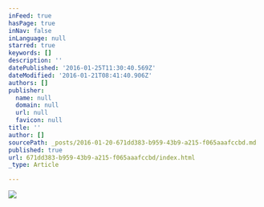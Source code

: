 ```yaml
---
inFeed: true
hasPage: true
inNav: false
inLanguage: null
starred: true
keywords: []
description: ''
datePublished: '2016-01-25T11:30:40.569Z'
dateModified: '2016-01-21T08:41:40.906Z'
authors: []
publisher:
  name: null
  domain: null
  url: null
  favicon: null
title: ''
author: []
sourcePath: _posts/2016-01-20-671dd383-b959-43b9-a215-f065aaafccbd.md
published: true
url: 671dd383-b959-43b9-a215-f065aaafccbd/index.html
_type: Article

---
```

![](https://the-grid-user-content.s3-us-west-2.amazonaws.com/c08ac734-0b39-4ea9-85c2-ed89c427e04d.jpg)
